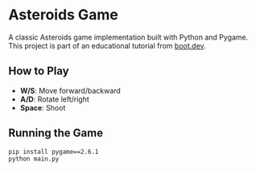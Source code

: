 # Asteroids Game

A classic Asteroids game implementation built with Python and Pygame. This project is part of an educational tutorial from [boot.dev](https://www.boot.dev).

## How to Play

- **W/S**: Move forward/backward
- **A/D**: Rotate left/right  
- **Space**: Shoot

## Running the Game

```bash
pip install pygame==2.6.1
python main.py
```
